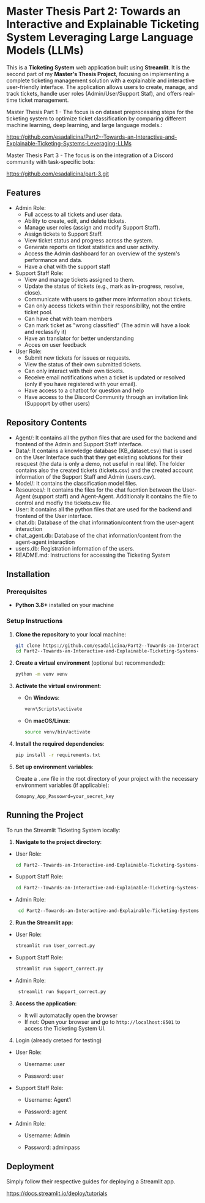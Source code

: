 # Master Thesis Part 2: Towards an Interactive and Explainable Ticketing System Leveraging Large Language Models (LLMs)


This is a **Ticketing System** web application built using **Streamlit**. 
It is the second part of my **Master's Thesis Project**, focusing on implementing a complete ticketing management solution with a explainable and interactive user-friendly interface. 
The application allows users to create, manage, and track tickets, handle user roles (Admin/User/Support Staf), and offers real-time ticket management.


Master Thesis Part 1 - The focus is on dataset preprocessing steps for the ticketing system to optimize ticket classification by comparing different machine learning, deep learning, and large language models.: 

https://github.com/esadalicina/Part2--Towards-an-Interactive-and-Explainable-Ticketing-Systems-Leveraging-LLMs

Master Thesis Part 3 - The focus is on the integration of a Discord community with task-specific bots: 

https://github.com/esadalicina/part-3.git


## Features

- Admin Role:
    - Full access to all tickets and user data.
    - Ability to create, edit, and delete tickets.
    - Manage user roles (assign and modify Support Staff).
    - Assign tickets to Support Staff.
    - View ticket status and progress across the system.
    - Generate reports on ticket statistics and user activity.
    - Access the Admin dashboard for an overview of the system's performance and data.
    - Have a chat with the support staff
- Support Staff Role:
    - View and manage tickets assigned to them.
    - Update the status of tickets (e.g., mark as in-progress, resolve, close).
    - Communicate with users to gather more information about tickets.
    - Can only access tickets within their responsibility, not the entire ticket pool.
    - Can have chat with team members
    - Can mark ticket as "wrong classified" (The admin will have a look and reclassify it)
    - Have an translator for better understanding
    - Acces on user feedback
- User Role:
    - Submit new tickets for issues or requests.
    - View the status of their own submitted tickets.
    - Can only interact with their own tickets.
    - Receive email notifications when a ticket is updated or resolved (only if you have registered with your email).
    - Have access to a chatbot for question and help
    - Have access to the Discord Community through an invitation link (Suppoprt by other users)

  
## Repository Contents

- Agent/: It contains all the python files that are used for the backend and frontend of the Admin and Support Staff interface.
- Data/: It contains a knowledge database (KB_dataset.csv) that is used on the User Interface such that they get existing solutions for their resquest (the data is only a demo, not useful in real life). The folder contains also the created tickets (tickets.csv) and the created account information of the Support Staff and Admin (users.csv).
- Model/: It contains the classification model files.
- Resources/: It contains the files for the chat fucntion between the User-Agent (support staff) and Agent-Agent. Additionaly it contains the file to control and modfiy the tickets.csv file.
- User: It contains all the python files that are used for the backend and frontend of the User interface.
- chat.db: Database of the chat information/content from the user-agent interaction
- chat_agent.db: Database of the chat information/content from the agent-agent interaction
- users.db: Registration information of the users.
- README.md: Instructions for accessing the Ticketing System


## Installation

### Prerequisites

- **Python 3.8+** installed on your machine

### Setup Instructions

1. **Clone the repository** to your local machine:

    ```bash
    git clone https://github.com/esadalicina/Part2--Towards-an-Interactive-and-Explainable-Ticketing-Systems-Leveraging-LLMs.git
    cd Part2--Towards-an-Interactive-and-Explainable-Ticketing-Systems-Leveraging-LLMs
    ```

2. **Create a virtual environment** (optional but recommended):

    ```bash
    python -m venv venv
    ```

3. **Activate the virtual environment**:

    - On **Windows**:

      ```bash
      venv\Scripts\activate
      ```

    - On **macOS/Linux**:

      ```bash
      source venv/bin/activate
      ```

4. **Install the required dependencies**:

    ```bash
    pip install -r requirements.txt
    ```

5. **Set up environment variables**:
   
   Create a `.env` file in the root directory of your project with the necessary environment variables (if applicable):

    ```plaintext
    Comapny_App_Passowrd=your_secret_key
    ```

## Running the Project

To run the Streamlit Ticketing System locally:

1. **Navigate to the project directory**:

- User Role:
  
    ```bash
    cd Part2--Towards-an-Interactive-and-Explainable-Ticketing-Systems-Leveraging-LLMs/User
    ```
- Support Staff Role:
    ```bash
    cd Part2--Towards-an-Interactive-and-Explainable-Ticketing-Systems-Leveraging-LLMs/Agent
    ```
- Admin Role:
   ```bash
    cd Part2--Towards-an-Interactive-and-Explainable-Ticketing-Systems-Leveraging-LLMs/Agent
    ```

2. **Run the Streamlit app**:

- User Role:
    ```bash
    streamlit run User_correct.py
    ```
- Support Staff Role:
    ```bash
    streamlit run Support_correct.py
    ```
- Admin Role:
   ```bash
    streamlit run Support_correct.py
    ```

3. **Access the application**:
   - It will automataclly open the browser
   - If not: Open your browser and go to `http://localhost:8501` to access the Ticketing System UI.
  
4. Login (already cretaed for testing)

- User Role:
  
    - Username: user
  
    - Password: user
  
- Support Staff Role:
  
    - Username: Agent1
  
    - Password: agent
  
- Admin Role:
  
    - Username: Admin
  
    - Password: adminpass

## Deployment

Simply follow their respective guides for deploying a Streamlit app.

https://docs.streamlit.io/deploy/tutorials


